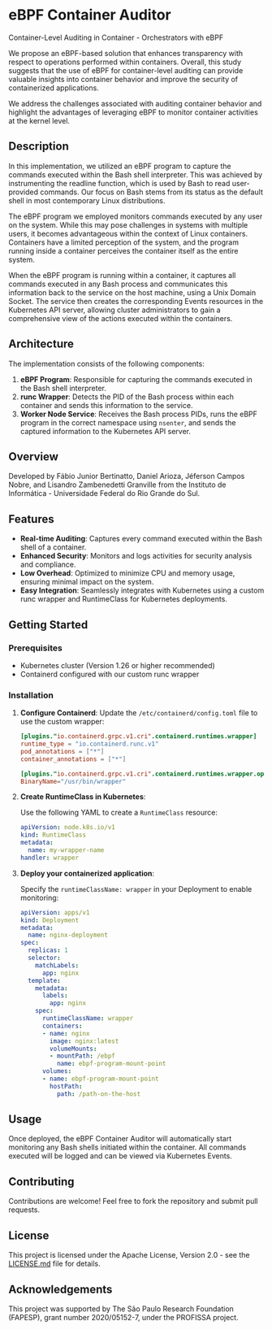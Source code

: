 # eBPF Container Auditor

Container-Level Auditing in Container - Orchestrators with eBPF

We propose an eBPF-based solution that enhances transparency with respect to operations performed within containers. Overall, this study suggests that the use of eBPF for container-level auditing can provide valuable insights into container behavior and improve the security of containerized applications.

We address the challenges associated with auditing container behavior and highlight the advantages of leveraging eBPF to monitor container activities at the kernel level.


## Description
In this implementation, we utilized an eBPF program to capture the commands executed within the Bash shell interpreter. This was achieved by instrumenting the readline function, which is used by Bash to read user-provided commands. Our focus on Bash stems from its status as the default shell in most contemporary Linux distributions.

The eBPF program we employed monitors commands executed by any user on the system. While this may pose challenges in systems with multiple users, it becomes advantageous within the context of Linux containers. Containers have a limited perception of the system, and the program running inside a container perceives the container itself as the entire system.

When the eBPF program is running within a container, it captures all commands executed in any Bash process and communicates this information back to the service on the host machine, using a Unix Domain Socket. The service then creates the corresponding Events resources in the Kubernetes API server, allowing cluster administrators to gain a comprehensive view of the actions executed within the containers.

## Architecture

The implementation consists of the following components:

1. **eBPF Program**: Responsible for capturing the commands executed in the Bash shell interpreter.
2. **runc Wrapper**: Detects the PID of the Bash process within each container and sends this information to the service.
3. **Worker Node Service**: Receives the Bash process PIDs, runs the eBPF program in the correct namespace using `nsenter`, and sends the captured information to the Kubernetes API server.

## Overview

Developed by Fábio Junior Bertinatto, Daniel Arioza, Jéferson Campos Nobre, and Lisandro Zambenedetti Granville from the Instituto de Informática - Universidade Federal do Rio Grande do Sul.

## Features

- **Real-time Auditing**: Captures every command executed within the Bash shell of a container.
- **Enhanced Security**: Monitors and logs activities for security analysis and compliance.
- **Low Overhead**: Optimized to minimize CPU and memory usage, ensuring minimal impact on the system.
- **Easy Integration**: Seamlessly integrates with Kubernetes using a custom runc wrapper and RuntimeClass for Kubernetes deployments.

## Getting Started

### Prerequisites

- Kubernetes cluster (Version 1.26 or higher recommended)
- Containerd configured with our custom runc wrapper

### Installation

1. **Configure Containerd**: Update the `/etc/containerd/config.toml` file to use the custom wrapper:

    ```toml
    [plugins."io.containerd.grpc.v1.cri".containerd.runtimes.wrapper]
    runtime_type = "io.containerd.runc.v1"
    pod_annotations = ["*"]
    container_annotations = ["*"]

    [plugins."io.containerd.grpc.v1.cri".containerd.runtimes.wrapper.options]
    BinaryName="/usr/bin/wrapper"
    ```

2. **Create RuntimeClass in Kubernetes**:

    Use the following YAML to create a `RuntimeClass` resource:

    ```yaml
    apiVersion: node.k8s.io/v1
    kind: RuntimeClass
    metadata:
      name: my-wrapper-name
    handler: wrapper
    ```

3. **Deploy your containerized application**:

    Specify the `runtimeClassName: wrapper` in your Deployment to enable monitoring:

    ```yaml
    apiVersion: apps/v1
    kind: Deployment
    metadata:
      name: nginx-deployment
    spec:
      replicas: 1
      selector:
        matchLabels:
          app: nginx
      template:
        metadata:
          labels:
            app: nginx
        spec:
          runtimeClassName: wrapper
          containers:
          - name: nginx
            image: nginx:latest
            volumeMounts:
            - mountPath: /ebpf
              name: ebpf-program-mount-point
          volumes:
          - name: ebpf-program-mount-point
            hostPath:
              path: /path-on-the-host
    ```

## Usage

Once deployed, the eBPF Container Auditor will automatically start monitoring any Bash shells initiated within the container. All commands executed will be logged and can be viewed via Kubernetes Events.

## Contributing

Contributions are welcome! Feel free to fork the repository and submit pull requests.

## License

This project is licensed under the Apache License, Version 2.0 - see the [LICENSE.md](LICENSE.md) file for details.

## Acknowledgements

This project was supported by The São Paulo Research Foundation (FAPESP), grant number 2020/05152-7, under the PROFISSA project.

